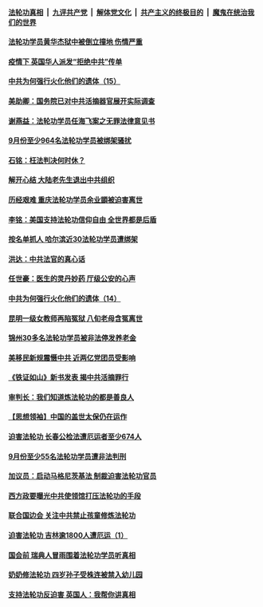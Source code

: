 

####  [法轮功真相](../../../../basic/blob/master/README.md?t=10201831) &nbsp;|&nbsp; [九评共产党](../../../../9ping.md/blob/master/README.md?t=10201831) &nbsp;|&nbsp; [解体党文化](../../../../jtdwh.md/blob/master/README.md?t=10201831)  &nbsp;|&nbsp; [共产主义的终极目的](../../../../gczydzjmd.md/blob/master/README.md?t=10201831) &nbsp;|&nbsp; [魔鬼在统治我们的世界](../../../../mgztzwmdsj.md/blob/master/README.md?t=10201831) 

#### [法轮功学员黄华杰狱中被倒立撞地 伤情严重](../pages/prog424/a102967198.md?t=10201831) 

#### [疫情下 英国华人派发“拒绝中共”传单](../pages/prog424/a102967173.md?t=10201831) 

#### [中共为何强行火化他们的遗体（15）](../pages/prog424/a102966369.md?t=10201831) 

#### [美助卿：国务院已对中共活摘器官展开实际调查](../pages/prog424/a102966019.md?t=10201831) 

#### [谢燕益：法轮功学员任海飞案之无罪法律意见书](../pages/prog424/a102965321.md?t=10201831) 

#### [9月份至少964名法轮功学员被绑架骚扰](../pages/prog424/a102965280.md?t=10201831) 

#### [石铭：枉法判决何时休？](../pages/prog424/a102964615.md?t=10201831) 

#### [解开心结 大陆老先生退出中共组织](../pages/prog424/a102964417.md?t=10201831) 

#### [历经艰难 重庆法轮功学员余业顗被迫害离世](../pages/prog424/a102963098.md?t=10201831) 

#### [李铭：美国支持法轮功信仰自由 全世界都是后盾](../pages/prog424/a102963547.md?t=10201831) 

#### [按名单抓人 哈尔滨近30法轮功学员遭绑架](../pages/prog424/a102963477.md?t=10201831) 

#### [洪达：中共法官的真心话](../pages/prog424/a102963197.md?t=10201831) 

#### [任世豪：医生的灵丹妙药 厅级公安的心声](../pages/prog424/a102962892.md?t=10201831) 

#### [中共为何强行火化他们的遗体（14）](../pages/prog424/a102962893.md?t=10201831) 

#### [昆明一级女教师再陷冤狱 八旬老母含冤离世](../pages/prog424/a102962888.md?t=10201831) 

#### [锦州30多名法轮功学员被非法停发养老金](../pages/prog424/a102962208.md?t=10201831) 

#### [美移民新规震慑中共 近两亿党团员受影响](../pages/prog424/a102962187.md?t=10201831) 

#### [《铁证如山》新书发表 揭中共活摘罪行](../pages/prog424/a102961627.md?t=10201831) 

#### [审判长：我们知道炼法轮功的都是善良人](../pages/prog424/a102961388.md?t=10201831) 

#### [【思想领袖】中国的盖世太保仍在运作](../pages/prog424/a102961250.md?t=10201831) 

#### [迫害法轮功 长春公检法遭厄运者至少674人](../pages/prog424/a102960963.md?t=10201831) 

#### [9月份至少55名法轮功学员遭非法判刑](../pages/prog424/a102960450.md?t=10201831) 

#### [加议员：启动马格尼茨基法 制裁迫害法轮功官员](../pages/prog424/a102960464.md?t=10201831) 

#### [西方政要曝光中共使领馆打压法轮功的手段](../pages/prog424/a102960438.md?t=10201831) 

#### [联合国边会 关注中共禁止孩童修炼法轮功](../pages/prog424/a102960427.md?t=10201831) 

#### [迫害法轮功 吉林逾1800人遭厄运（1）](../pages/prog424/a102959351.md?t=10201831) 

#### [国会前 瑞典人冒雨围着法轮功学员听真相](../pages/prog424/a102958701.md?t=10201831) 

#### [奶奶修法轮功 四岁孙子受株连被禁入幼儿园](../pages/prog424/a102957998.md?t=10201831) 

#### [支持法轮功反迫害 英国人：我帮你讲真相](../pages/prog424/a102957812.md?t=10201831) 

